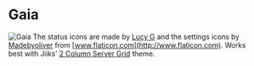 # Gaia
![Gaia](https://github.com/GimoTheBeast/Gaia/blob/master/Gaia.PNG?raw=true)
The status icons are made by [Lucy G](http://www.flaticon.com/authors/lucy-g) and the settings icons by [Madebyoliver](http://www.flaticon.com/authors/madebyoliver) from [www.flaticon.com](http://www.flaticon.com).
Works best with Jiiks' [2 Column Server Grid](https://gist.github.com/Jiiks/e1026d29aac91e7a7ad2d90dee87c90c) theme.
